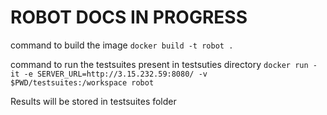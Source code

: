 # ROBOT DOCS IN PROGRESS
command to build the image
`docker build -t robot .`

command to run the testsuites present in testsuties directory
`docker run -it -e SERVER_URL=http://3.15.232.59:8080/ -v $PWD/testsuites:/workspace robot`

Results will be stored in testsuites folder
